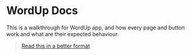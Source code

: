 # WordUp Docs

This is a walkthrough for WordUp app, and how every page and button work and what are their expected behaviour.
> [Read this in a better format](https://rezat4795.github.io/#/)

